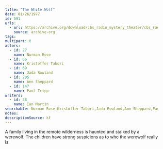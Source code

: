 ```yaml
---
title: "The White Wolf"
date: 01/26/1977
id: 591
urls: 
  - url: https://archive.org/download/cbs_radio_mystery_theater/cbs_radio_mystery_theater-0551-0600.zip/cbs_radio_mystery_theater-0551-0600%2Fcbsrmt_0591_the_white_wolf.mp3
    source: archive-org
tags: 
multipart: 0
actors:  
  - id: 27
    name: Norman Rose  
  - id: 66
    name: Kristoffer Tabori  
  - id: 69
    name: Jada Rowland  
  - id: 205
    name: Ann Sheppard  
  - id: 147
    name: Paul Tripp
writers:  
  - id: 38
    name: Ian Martin
searchable: Norman Rose,Kristoffer Tabori,Jada Rowland,Ann Sheppard,Paul Tripp Ian Martin
notes: 
descriptionSource: kf
---
```

A family living in the remote wilderness is haunted and stalked by a werewolf. The children have strong suspicions as to who the werewolf really is.